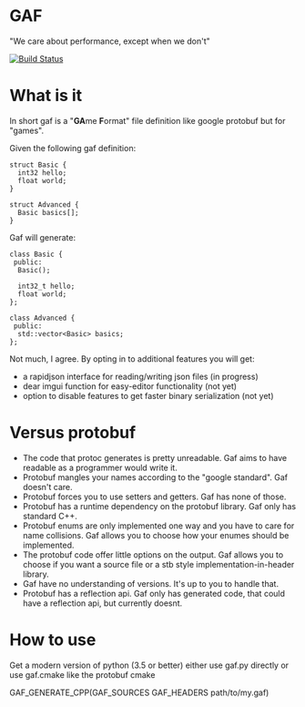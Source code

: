 # GAF
"We care about performance, except when we don't"



[![Build Status](https://travis-ci.org/madeso/gaf.svg?branch=master)](https://travis-ci.org/madeso/gaf)

# What is it

In short gaf is a "**GA**me **F**ormat" file definition like google protobuf but for "games".

Given the following gaf definition:

    struct Basic {
      int32 hello;
      float world;
    }

    struct Advanced {
      Basic basics[];
    }

Gaf will generate:

    class Basic {
     public:
      Basic();

      int32_t hello;
      float world;
    };

    class Advanced {
     public:
      std::vector<Basic> basics;
    };

Not much, I agree. By opting in to additional features you will get:

 * a rapidjson interface for reading/writing json files (in progress)
 * dear imgui function for easy-editor functionality (not yet)
 * option to disable features to get faster binary serialization (not yet)

# Versus protobuf

 * The code that protoc generates is pretty unreadable. Gaf aims to have readable as a programmer would write it.
 * Protobuf mangles your names according to the "google standard". Gaf doesn't care.
 * Protobuf forces you to use setters and getters. Gaf has none of those.
 * Protobuf has a runtime dependency on the protobuf library. Gaf only has standard C++.
 * Protobuf enums are only implemented one way and you have to care for name collisions. Gaf allows you to choose how your enumes should be implemented.
 * The protobuf code offer little options on the output. Gaf allows you to choose if you want a source file or a stb style implementation-in-header library.
 * Gaf have no understanding of versions. It's up to you to handle that.
 * Protobuf has a reflection api. Gaf only has generated code, that could have a reflection api, but currently doesnt.


# How to use

Get a modern version of python (3.5 or better)
either use gaf.py directly or use gaf.cmake like the protobuf cmake

  GAF_GENERATE_CPP(GAF_SOURCES GAF_HEADERS path/to/my.gaf)

